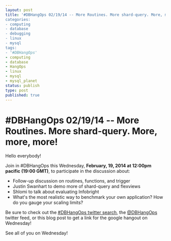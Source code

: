 ```yaml
---
layout: post
title: '#DBHangOps 02/19/14 -- More Routines. More shard-query. More, more, more!
categories:
- computing
- database
- debugging
- linux
- mysql
tags:
- '#DBHangOps'
- computing
- database
- HangOps
- linux
- mysql
- mysql_planet
status: publish
type: post
published: true
---
```

\#DBHangOps 02/19/14 -- More Routines. More shard-query. More, more, more!
=========================================================

Hello everybody!

Join in \#DBHangOps this Wednesday, **February, 19, 2014 at 12:00pm pacific (19:00 GMT)**, to participate in the discussion about:

* Follow-up discussion on routines, functions, and trigger
* Justin Swanhart to demo more of shard-query and flexviews
* Shlomi to talk about evaluating Infobright
* What's the most realistic way to benchmark your own application? How do you gauge your scaling limits?

Be sure to check out the [\#DBHangOps twitter search](https://twitter.com/search/realtime?q=%23DBHangOps), the [@DBHangOps](https://twitter.com/dbhangops) twitter feed, or this blog post to get a link for the google hangout on Wednesday!

See all of you on Wednesday!
